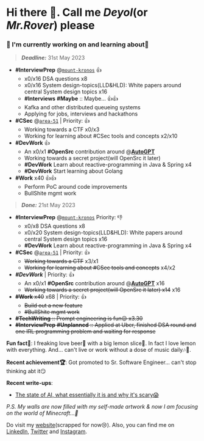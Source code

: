 # Hi there 👋. Call me _Deyol_(or _Mr.Rover_) please

### 🔨 I'm currently working on and learning about🌱

> ***Deadline:*** 31st May 2023

- **#InterviewPrep** @[`mount-kronos`](https://github.com/everrover/mount-kronos) 👍
  - x0/x16 DSA questions x8
  - x0/x16 System design-topics(LLD&HLD): White papers around central System design topics x16
  - **#Interviews** **#Maybe** :: Maybe... 👍👍
  - Kafka and other distributed queueing systems
  - Applying for jobs, interviews and hackathons
- **#CSec** @[`area-51`](https://github.com/everrover/area-51) | Priority: 👍
  - Working towards a CTF x0/x3
  - Working for learning about #CSec tools and concepts x2/x10
- **#DevWork** 👍
  - An x0/x1 **#OpenSrc** contribution around @**[AutoGPT](https://github.com/Significant-Gravitas/Auto-GPT)**
  - Working towards a secret project(will OpenSrc it later)
  - **#DevWork** Learn about reactive-programming in Java & Spring x4
  - **#DevWork** Start learning about Golang
- **#Work** x40 👍👍
  - Perform PoC around code improvements
  - BullShite mgmt work

> ***Done:*** 21st May 2023

- **#InterviewPrep** @[`mount-kronos`](https://github.com/everrover/mount-kronos) Priority: 👎
  - x0/x8 DSA questions x8
  - x0/x20 System design-topics(LLD&HLD): White papers around central System design topics x16
  - **#DevWork** Learn about reactive-programming in Java & Spring x4
- **#CSec** @[`area-51`](https://github.com/everrover/area-51) | Priority: 👍
  - ~~Working towards a CTF~~ x3/x1
  - ~~Working for learning about #CSec tools and concepts~~ x4/x2
- ***#DevWork*** | Priority: 👍
  - An x0/x1 **#OpenSrc** contribution around @**[AutoGPT](https://github.com/Significant-Gravitas/Auto-GPT)** x16
  - ~~Working towards a secret project(will OpenSrc it later) x14~~ x16
- ~~**#Work** x40~~ x68 | Priority: 👍
  - ~~Build out a new feature~~
  - ~~#BullShite mgmt work~~
- ~~**#TechWriting** :: Prompt engineering is fun😉 x3.30~~
- ~~**#InterviewPrep** **#Unplanned** :: Applied at Uber, finished DSA round and one IRL programming problem and waiting for response~~

**Fun fact🤔**: I freaking love beer🍺 with a big lemon slice🍋. In fact I love lemon with everything. And... can't live or work without a dose of music daily🎶🎵.

**Recent achievement🏆**: Got promoted to Sr. Software Engineer... can't stop thinking abt it😏

**Recent write-ups**:
- [The state of AI, what essentially it is and why it's scary😱](writeups/the_state_of_ai_and_why_its_scary.md)

_P.S. My walls are now filled with my self-made artwork & now I am focusing on the world of Minecraft...🎨_

Do visit my [website](https://everrover.com)(scrapped for now😢). Also, you can find me on [LinkedIn](https://in.linkedin.com/in/abhishek-deyol-44a732171), [Twitter](https://twitter.com/everrover) and [Instagram](https://www.instagram.com/everrover).

<!-- List of my skills:
<!-- Java -->
<!-- <svg
  xmlns="http://www.w3.org/2000/svg" xmlns:xlink="http://www.w3.org/1999/xlink" version="1.1" id="mdi-language-java"
  viewBox="0 0 24 24" color="#FFF" width="24" height="24" >
  <path
    d="M16.5,6.08C16.5,6.08 9.66,7.79 12.94,11.56C13.91,12.67 12.69,13.67 12.69,13.67C12.69,13.67 15.14,12.42 14,10.82C12.94,9.35 12.14,8.62 16.5,6.08M12.03,7.28C16.08,4.08 14,2 14,2C14.84,5.3 11.04,6.3 9.67,8.36C8.73,9.76 10.13,11.27 12,13C11.29,11.3 8.78,9.84 12.03,7.28M9.37,17.47C6.29,18.33 11.25,20.1 15.16,18.43C14.78,18.28 14.41,18.1 14.06,17.89C12.7,18.2 11.3,18.26 9.92,18.07C8.61,17.91 9.37,17.47 9.37,17.47M14.69,15.79C12.94,16.17 11.13,16.26 9.35,16.05C8.04,15.92 8.9,15.28 8.9,15.28C5.5,16.41 10.78,17.68 15.5,16.3C15.21,16.19 14.93,16 14.69,15.79M18.11,19.09C18.11,19.09 18.68,19.56 17.5,19.92C15.22,20.6 8.07,20.81 6.09,19.95C5.38,19.64 6.72,19.21 7.14,19.12C7.37,19.06 7.6,19.04 7.83,19.04C7.04,18.5 2.7,20.14 5.64,20.6C13.61,21.9 20.18,20 18.11,19.09M15.37,14.23C15.66,14.04 15.97,13.88 16.29,13.74C16.29,13.74 14.78,14 13.27,14.14C11.67,14.3 10.06,14.32 8.46,14.2C6.11,13.89 9.75,13 9.75,13C8.65,13 7.57,13.26 6.59,13.75C4.54,14.75 11.69,15.2 15.37,14.23M16.27,16.65C16.25,16.69 16.23,16.72 16.19,16.75C21.2,15.44 19.36,12.11 16.96,12.94C16.83,13 16.72,13.08 16.65,13.19C16.79,13.14 16.93,13.1 17.08,13.07C18.28,12.83 20,14.7 16.27,16.65M16.4,21.26C13.39,21.78 10.31,21.82 7.28,21.4C7.28,21.4 7.74,21.78 10.09,21.93C13.69,22.16 19.22,21.8 19.35,20.1C19.38,20.11 19.12,20.75 16.4,21.26Z" />
</svg> -->

<!--The entire premise of ML algoirthms is Backpropagation. Which essentially states thae make random mistakes... quantify the amount of mistakes you made and recify your methods accordingly. -->